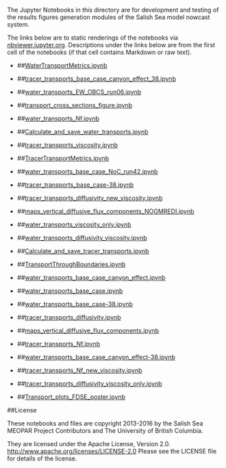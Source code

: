 The Jupyter Notebooks in this directory are for development and testing of
the results figures generation modules of the Salish Sea model nowcast system.

The links below are to static renderings of the notebooks via
[nbviewer.jupyter.org](http://nbviewer.jupyter.org/).
Descriptions under the links below are from the first cell of the notebooks
(if that cell contains Markdown or raw text).

* ##[WaterTransportMetrics.ipynb](http://nbviewer.jupyter.org/urls/bitbucket.org/canyonsubc/outputanalysisnotebooks/raw/tip/Transports/WaterTransportMetrics.ipynb)  
    
* ##[tracer_transports_base_case_canyon_effect_38.ipynb](http://nbviewer.jupyter.org/urls/bitbucket.org/canyonsubc/outputanalysisnotebooks/raw/tip/Transports/tracer_transports_base_case_canyon_effect_38.ipynb)  
    
* ##[water_transports_EW_OBCS_run06.ipynb](http://nbviewer.jupyter.org/urls/bitbucket.org/canyonsubc/outputanalysisnotebooks/raw/tip/Transports/water_transports_EW_OBCS_run06.ipynb)  
    
* ##[transport_cross_sections_figure.ipynb](http://nbviewer.jupyter.org/urls/bitbucket.org/canyonsubc/outputanalysisnotebooks/raw/tip/Transports/transport_cross_sections_figure.ipynb)  
    
* ##[water_transports_Nf.ipynb](http://nbviewer.jupyter.org/urls/bitbucket.org/canyonsubc/outputanalysisnotebooks/raw/tip/Transports/water_transports_Nf.ipynb)  
    
* ##[Calculate_and_save_water_transports.ipynb](http://nbviewer.jupyter.org/urls/bitbucket.org/canyonsubc/outputanalysisnotebooks/raw/tip/Transports/Calculate_and_save_water_transports.ipynb)  
    
* ##[tracer_transports_viscosity.ipynb](http://nbviewer.jupyter.org/urls/bitbucket.org/canyonsubc/outputanalysisnotebooks/raw/tip/Transports/tracer_transports_viscosity.ipynb)  
    
* ##[TracerTransportMetrics.ipynb](http://nbviewer.jupyter.org/urls/bitbucket.org/canyonsubc/outputanalysisnotebooks/raw/tip/Transports/TracerTransportMetrics.ipynb)  
    
* ##[water_transports_base_case_NoC_run42.ipynb](http://nbviewer.jupyter.org/urls/bitbucket.org/canyonsubc/outputanalysisnotebooks/raw/tip/Transports/water_transports_base_case_NoC_run42.ipynb)  
    
* ##[tracer_transports_base_case-38.ipynb](http://nbviewer.jupyter.org/urls/bitbucket.org/canyonsubc/outputanalysisnotebooks/raw/tip/Transports/tracer_transports_base_case-38.ipynb)  
    
* ##[tracer_transports_diffusivity_new_viscosity.ipynb](http://nbviewer.jupyter.org/urls/bitbucket.org/canyonsubc/outputanalysisnotebooks/raw/tip/Transports/tracer_transports_diffusivity_new_viscosity.ipynb)  
    
* ##[maps_vertical_diffusive_flux_components_NOGMREDI.ipynb](http://nbviewer.jupyter.org/urls/bitbucket.org/canyonsubc/outputanalysisnotebooks/raw/tip/Transports/maps_vertical_diffusive_flux_components_NOGMREDI.ipynb)  
    
* ##[water_transports_viscosity_only.ipynb](http://nbviewer.jupyter.org/urls/bitbucket.org/canyonsubc/outputanalysisnotebooks/raw/tip/Transports/water_transports_viscosity_only.ipynb)  
    
* ##[water_transports_diffusivity_viscosity.ipynb](http://nbviewer.jupyter.org/urls/bitbucket.org/canyonsubc/outputanalysisnotebooks/raw/tip/Transports/water_transports_diffusivity_viscosity.ipynb)  
    
* ##[Calculate_and_save_tracer_transports.ipynb](http://nbviewer.jupyter.org/urls/bitbucket.org/canyonsubc/outputanalysisnotebooks/raw/tip/Transports/Calculate_and_save_tracer_transports.ipynb)  
    
* ##[TransportThroughBoundaries.ipynb](http://nbviewer.jupyter.org/urls/bitbucket.org/canyonsubc/outputanalysisnotebooks/raw/tip/Transports/TransportThroughBoundaries.ipynb)  
    
* ##[water_transports_base_case_canyon_effect.ipynb](http://nbviewer.jupyter.org/urls/bitbucket.org/canyonsubc/outputanalysisnotebooks/raw/tip/Transports/water_transports_base_case_canyon_effect.ipynb)  
    
* ##[water_transports_base_case.ipynb](http://nbviewer.jupyter.org/urls/bitbucket.org/canyonsubc/outputanalysisnotebooks/raw/tip/Transports/water_transports_base_case.ipynb)  
    
* ##[water_transports_base_case-38.ipynb](http://nbviewer.jupyter.org/urls/bitbucket.org/canyonsubc/outputanalysisnotebooks/raw/tip/Transports/water_transports_base_case-38.ipynb)  
    
* ##[tracer_transports_diffusivity.ipynb](http://nbviewer.jupyter.org/urls/bitbucket.org/canyonsubc/outputanalysisnotebooks/raw/tip/Transports/tracer_transports_diffusivity.ipynb)  
    
* ##[maps_vertical_diffusive_flux_components.ipynb](http://nbviewer.jupyter.org/urls/bitbucket.org/canyonsubc/outputanalysisnotebooks/raw/tip/Transports/maps_vertical_diffusive_flux_components.ipynb)  
    
* ##[tracer_transports_Nf.ipynb](http://nbviewer.jupyter.org/urls/bitbucket.org/canyonsubc/outputanalysisnotebooks/raw/tip/Transports/tracer_transports_Nf.ipynb)  
    
* ##[water_transports_base_case_canyon_effect-38.ipynb](http://nbviewer.jupyter.org/urls/bitbucket.org/canyonsubc/outputanalysisnotebooks/raw/tip/Transports/water_transports_base_case_canyon_effect-38.ipynb)  
    
* ##[tracer_transports_Nf_new_viscosity.ipynb](http://nbviewer.jupyter.org/urls/bitbucket.org/canyonsubc/outputanalysisnotebooks/raw/tip/Transports/tracer_transports_Nf_new_viscosity.ipynb)  
    
* ##[tracer_transports_diffusivity_viscosity_only.ipynb](http://nbviewer.jupyter.org/urls/bitbucket.org/canyonsubc/outputanalysisnotebooks/raw/tip/Transports/tracer_transports_diffusivity_viscosity_only.ipynb)  
    
* ##[Transport_plots_FDSE_poster.ipynb](http://nbviewer.jupyter.org/urls/bitbucket.org/canyonsubc/outputanalysisnotebooks/raw/tip/Transports/Transport_plots_FDSE_poster.ipynb)  
    

##License

These notebooks and files are copyright 2013-2016
by the Salish Sea MEOPAR Project Contributors
and The University of British Columbia.

They are licensed under the Apache License, Version 2.0.
http://www.apache.org/licenses/LICENSE-2.0
Please see the LICENSE file for details of the license.
